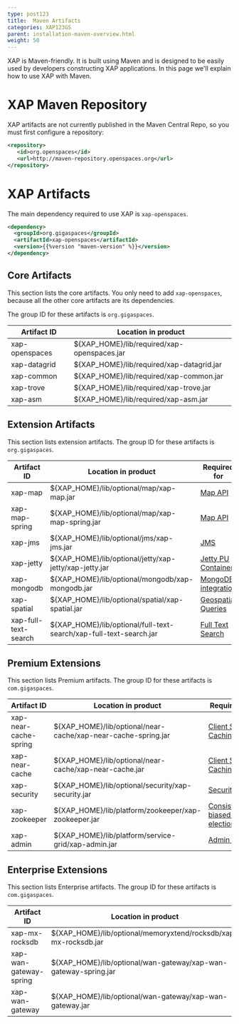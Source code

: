 ```yaml
---
type: post123
title:  Maven Artifacts
categories: XAP123GS
parent: installation-maven-overview.html
weight: 50
---
```




XAP is Maven-friendly. It is built using Maven and is designed to be easily used by developers constructing XAP applications. In this page we'll explain how to use XAP with Maven.

# XAP Maven Repository

XAP artifacts are not currently published in the Maven Central Repo, so you must first configure a repository:

```xml
<repository>
   <id>org.openspaces</id>
   <url>http://maven-repository.openspaces.org</url>
</repository>
```

# XAP Artifacts

The main dependency required to use XAP is `xap-openspaces`.

```xml
<dependency>
  <groupId>org.gigaspaces</groupId>
  <artifactId>xap-openspaces</artifactId>
  <version>{{%version "maven-version" %}}</version>
</dependency>
```


## Core Artifacts

This section lists the core artifacts. You only need to add `xap-openspaces`, because all the other core artifacts are its dependencies.

The group ID for these artifacts is `org.gigaspaces`.

| Artifact ID	   | Location in product |
|------------------|---------------------|
| xap-openspaces   | ${XAP_HOME}/lib/required/xap-openspaces.jar	|
| xap-datagrid     | ${XAP_HOME}/lib/required/xap-datagrid.jar	|
| xap-common	   | ${XAP_HOME}/lib/required/xap-common.jar		|
| xap-trove	       | ${XAP_HOME}/lib/required/xap-trove.jar		|
| xap-asm		   | ${XAP_HOME}/lib/required/xap-asm.jar			|

## Extension Artifacts

This section lists extension artifacts. The group ID for these artifacts is `org.gigaspaces`.

| Artifact ID	   | Location in product | Required for |
|------------------|---------------------|---|
| xap-map 			    | ${XAP_HOME}/lib/optional/map/xap-map.jar | [Map API]({{%currentjavaurl%}}/map-api.html) |
| xap-map-spring		| ${XAP_HOME}/lib/optional/map/xap-map-spring.jar | [Map API]({{%currentjavaurl%}}/map-api.html) |
| xap-jms				| ${XAP_HOME}/lib/optional/jms/xap-jms.jar | [JMS]({{%currentjavaurl%}}/messaging-support.html) |
| xap-jetty			| ${XAP_HOME}/lib/optional/jetty/xap-jetty/xap-jetty.jar | [Jetty PU Container]({{%currentjavaurl%}}/web-jetty-processing-unit-container.html) |
| xap-mongodb			| ${XAP_HOME}/lib/optional/mongodb/xap-mongodb.jar | [MongoDB integration]({{%currentjavaurl%}}/mongodb.html) |
| xap-spatial			| ${XAP_HOME}/lib/optional/spatial/xap-spatial.jar | [Geospatial Queries]({{%currentjavaurl%}}/query-geospatial.html) |
| xap-full-text-search| ${XAP_HOME}/lib/optional/full-text-search/xap-full-text-search.jar | [Full Text Search]({{%currentjavaurl%}}/query-full-text-search.html) |

## Premium Extensions

This section lists Premium artifacts. The group ID for these artifacts is `com.gigaspaces`.

| Artifact ID	   | Location in product | Required for |
|------------------|---------------------|---|
| xap-near-cache-spring | ${XAP_HOME}/lib/optional/near-cache/xap-near-cache-spring.jar | [Client Side Caching]({{%currentjavaurl%}}/client-side-caching.html) |
| xap-near-cache 		  | ${XAP_HOME}/lib/optional/near-cache/xap-near-cache.jar | [Client Side Caching]({{%currentjavaurl%}}/client-side-caching.html) |
| xap-security		  | ${XAP_HOME}/lib/optional/security/xap-security.jar | [Security]({{%currentsecurl%}}/) |
| xap-zookeeper		  | ${XAP_HOME}/lib/platform/zookeeper/xap-zookeeper.jar | [Consistency-biased leader election]({{%currentadmurl%}}/leader-election-consistency-biased.html) |
| xap-admin 			  | ${XAP_HOME}/lib/platform/service-grid/xap-admin.jar | [Admin API]({{%currentjavaurl%}}/administration-and-monitoring-overview.html)|

## Enterprise Extensions

This section lists Enterprise artifacts. The group ID for these artifacts is `com.gigaspaces`.

| Artifact ID	   | Location in product | Required for |
|------------------|---------------------|---|
| xap-mx-rocksdb | ${XAP_HOME}/lib/optional/memoryxtend/rocksdb/xap-mx-rocksdb.jar | [MemoryXtend - SSD]({{%currentadmurl%}}/memoryxtend-overview.html)
| xap-wan-gateway-spring| ${XAP_HOME}/lib/optional/wan-gateway/xap-wan-gateway-spring.jar | [WAN Replication]({{%currentjavaurl%}}/multi-site-replication-overview.html) |
| xap-wan-gateway		  | ${XAP_HOME}/lib/optional/wan-gateway/xap-wan-gateway.jar | [WAN Replication]({{%currentjavaurl%}}/multi-site-replication-overview.html) |
